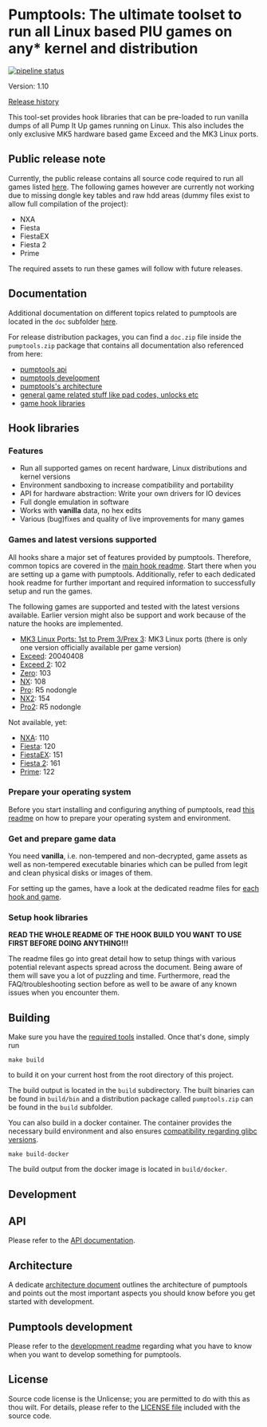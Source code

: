 # Pumptools: The ultimate toolset to run all Linux based PIU games on any* kernel and distribution
[![pipeline status](https://dev.s-ul.eu/hackitup/pumptools/badges/master/pipeline.svg)](https://dev.s-ul.eu/hackitup/pumptools/commits/master)

Version: 1.10

[Release history](CHANGELOG.md)

This tool-set provides hook libraries that can be pre-loaded to run vanilla dumps of all Pump It Up games running on
Linux. This also includes the only exclusive MK5 hardware based game Exceed and the MK3 Linux ports.

## Public release note
Currently, the public release contains all source code required to run all games listed
[here](#games-and-latest-versions-supported). The following games however are currently not working due to missing
dongle key tables and raw hdd areas (dummy files exist to allow full compilation of the project):
* NXA
* Fiesta
* FiestaEX
* Fiesta 2
* Prime

The required assets to run these games will follow with future releases.

## Documentation
Additional documentation on different topics related to pumptools are located in the `doc` subfolder
[here](doc/README.md).

For release distribution packages, you can find a `doc.zip` file inside the `pumptools.zip` package that contains all
documentation also referenced from here:
* [pumptools api](doc/api/api.md)
* [pumptools development](doc/development/development.md)
* [pumptools's architecture](doc/development/architecture.md)
* [general game related stuff like pad codes, unlocks etc](doc/game/game.md)
* [game hook libraries](doc/hook/hook.md)

## Hook libraries
### Features
* Run all supported games on recent hardware, Linux distributions and kernel versions
* Environment sandboxing to increase compatibility and portability
* API for hardware abstraction: Write your own drivers for IO devices
* Full dongle emulation in software
* Works with **vanilla** data, no hex edits
* Various (bug)fixes and quality of live improvements for many games

### Games and latest versions supported
All hooks share a major set of features provided by pumptools. Therefore, common topics are covered in the
[main hook readme](doc/hook/hook.md). Start there when you are setting up a game with pumptools. Additionally, refer to
each dedicated hook readme for further important and required information to successfully setup and run the games.

The following games are supported and tested with the latest versions available. Earlier version might also be support
and work because of the nature the hooks are implemented.

* [MK3 Linux Ports: 1st to Prem 3/Prex 3](doc/hook/mk3hook.md): MK3 Linux ports (there is only one version officially
available per game version)
* [Exceed](doc/hook/exchook.md): 20040408
* [Exceed 2](doc/hook/x2hook.md): 102
* [Zero](doc/hook/zerohook.md): 103
* [NX](doc/hook/nxhook.md): 108
* [Pro](doc/hook/prohook.md): R5 nodongle
* [NX2](doc/hook/nx2hook.md): 154
* [Pro2](doc/hook/pro2hook.md): R5 nodongle

Not available, yet:
* [NXA](doc/hook/nxahook.md): 110
* [Fiesta](doc/hook/fsthook.md): 120
* [FiestaEX](doc/hook/fexhook.md): 151
* [Fiesta 2](doc/hook/f2hook.md): 161
* [Prime](doc/hook/prihook.md): 122

### Prepare your operating system
Before you start installing and configuring anything of pumptools, read [this readme](doc/hook/os.md) on how to prepare
your operating system and environment.

### Get and prepare game data
You need **vanilla**, i.e. non-tempered and non-decrypted, game assets as well as non-tempered executable binaries
which can be pulled from legit and clean physical disks or images of them.

For setting up the games, have a look at the dedicated readme files for
[each hook and game](#games-and-latest-versions-supported).

### Setup hook libraries
**READ THE WHOLE README OF THE HOOK BUILD YOU WANT TO USE FIRST BEFORE DOING ANYTHING!!!**

The readme files go into great detail how to setup things with various potential relevant aspects spread across the
document. Being aware of them will save you a lot of puzzling and time. Furthermore, read the FAQ/troubleshooting
section before as well to be aware of any known issues when you encounter them.

## Building
Make sure you have the [required tools](doc/development.md) installed. Once that's done, simply run
```shell script
make build
```

to build it on your current host from the root directory of this project.

The build output is located in the `build` subdirectory. The built binaries can be found in `build/bin` and a
distribution package called `pumptools.zip` can be found in the `build` subfolder.

You can also build in a docker container. The container provides the necessary build environment and also ensures 
[compatibility regarding glibc versions](doc/development/development.md#compatibility-issues-with-newer-glibc-versions).
```shell script
make build-docker
```

The build output from the docker image is located in `build/docker`.

## Development
## API
Please refer to the [API documentation](doc/api/api.md).

## Architecture
A dedicate [architecture document](doc/architecture.md) outlines the architecture of pumptools and points out the most
important aspects you should know before you get started with development.

## Pumptools development
Please refer to the [development readme](doc/development.md) regarding what you have to know when you want to develop
something for pumptools.

## License
Source code license is the Unlicense; you are permitted to do with this as thou wilt. For details, please refer to the
[LICENSE file](LICENSE) included with the source code.